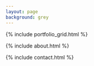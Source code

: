 ```yaml
---
layout: page
background: grey
---
```


{% include portfolio_grid.html %}

{% include about.html %}

{% include contact.html %}

